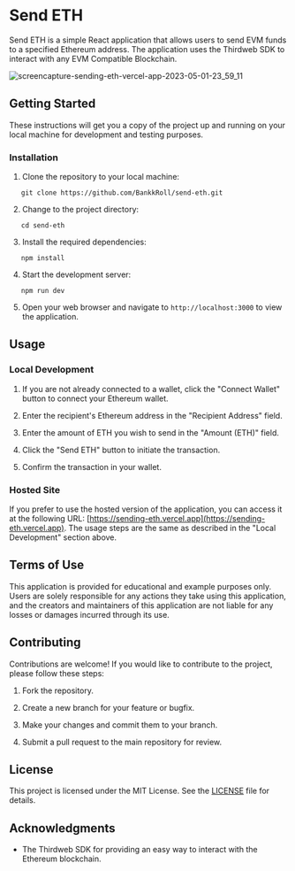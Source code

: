 # Send ETH

Send ETH is a simple React application that allows users to send EVM funds to a specified Ethereum address. The application uses the Thirdweb SDK to interact with any EVM Compatible Blockchain.

![screencapture-sending-eth-vercel-app-2023-05-01-23_59_11](https://user-images.githubusercontent.com/106103625/235576608-573db7a8-16ec-47a1-af5a-6c5d88cc5691.png)

## Getting Started

These instructions will get you a copy of the project up and running on your local machine for development and testing purposes.

### Installation

1. Clone the repository to your local machine:
```
   git clone https://github.com/BankkRoll/send-eth.git
```

2. Change to the project directory:
```
   cd send-eth
```

3. Install the required dependencies:
```
   npm install
```

4. Start the development server:
```
   npm run dev
```

5. Open your web browser and navigate to `http://localhost:3000` to view the application.

## Usage

### Local Development

1. If you are not already connected to a wallet, click the "Connect Wallet" button to connect your Ethereum wallet.

2. Enter the recipient's Ethereum address in the "Recipient Address" field.

3. Enter the amount of ETH you wish to send in the "Amount (ETH)" field.

4. Click the "Send ETH" button to initiate the transaction.

5. Confirm the transaction in your wallet.

### Hosted Site

If you prefer to use the hosted version of the application, you can access it at the following URL: [https://sending-eth.vercel.app](https://sending-eth.vercel.app). The usage steps are the same as described in the "Local Development" section above.

## **Terms of Use**

This application is provided for educational and example purposes only. Users are solely responsible for any actions they take using this application, and the creators and maintainers of this application are not liable for any losses or damages incurred through its use.

## Contributing

Contributions are welcome! If you would like to contribute to the project, please follow these steps:

1. Fork the repository.

2. Create a new branch for your feature or bugfix.

3. Make your changes and commit them to your branch.

4. Submit a pull request to the main repository for review.

## License

This project is licensed under the MIT License. See the [LICENSE](LICENSE) file for details.

## Acknowledgments

- The Thirdweb SDK for providing an easy way to interact with the Ethereum blockchain.
